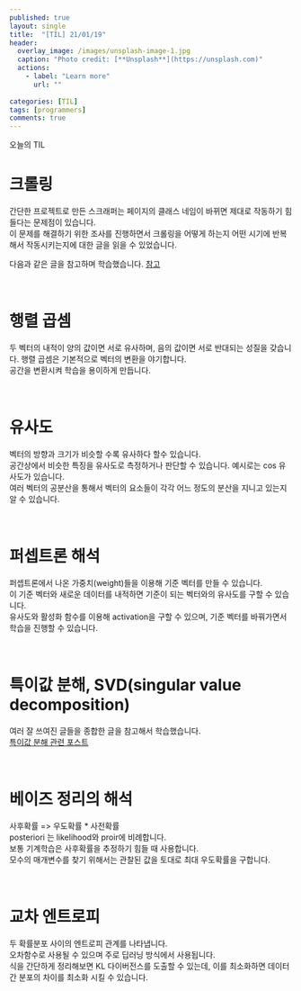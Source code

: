 ```yaml
---
published: true
layout: single
title:  "[TIL] 21/01/19"
header:
  overlay_image: /images/unsplash-image-1.jpg
  caption: "Photo credit: [**Unsplash**](https://unsplash.com)"
  actions:
    - label: "Learn more"
      url: ""
      
categories: [TIL]
tags: [programmers]
comments: true
---
```


오늘의 TIL

# 크롤링
간단한 프로젝트로 만든 스크래퍼는 페이지의 클래스 네임이 바뀌면 제대로 작동하기 힘들다는 문제점이 있습니다.  
이 문제를 해결하기 위한 조사를 진행하면서 크롤링을 어떻게 하는지 어떤 시기에 반복해서 작동시키는지에 대한 글을 읽을 수 있었습니다.
  
다음과 같은 글을 참고하며 학습했습니다. 
[참고]([https://www.diva-portal.org/smash/get/diva2:1480471/FULLTEXT01.pdf](https://www.diva-portal.org/smash/get/diva2:1480471/FULLTEXT01.pdf))

&nbsp;

# 행렬 곱셈
두 벡터의 내적이 양의 값이면 서로 유사하며, 음의 값이면 서로 반대되는 성질을 갖습니다. 
행렬 곱셈은 기본적으로 벡터의 변환을 야기합니다.  
공간을 변환시켜 학습을 용이하게 만듭니다. 

&nbsp;

# 유사도
벡터의 방향과 크기가 비슷할 수록 유사하다 할수 있습니다.  
공간상에서 비슷한 특징을 유사도로 측정하거나 판단할 수 있습니다. 
예시로는 cos 유사도가 있습니다.  
여러 벡터의 공분산을 통해서 벡터의 요소들이 각각 어느 정도의 분산을 지니고 있는지 알 수 있습니다. 

&nbsp;

# 퍼셉트론 해석
퍼셉트론에서 나온 가중치(weight)들을 이용해 기준 벡터를 만들 수 있습니다.  
이 기준 벡터와 새로운 데이터를 내적하면 기준이 되는 벡터와의 유사도를 구할 수 있습니다.  
유사도와 활성화 함수를 이용해 activation을 구할 수 있으며, 기준 벡터를 바꿔가면서 학습을 진행할 수 있습니다.   

&nbsp;

# 특이값 분해, SVD(singular value decomposition)
여러 잘 쓰여진 글들을 종합한 글을 참고해서 학습했습니다.  
[특이값 분해 관련 포스트](https://bkshin.tistory.com/entry/%EB%A8%B8%EC%8B%A0%EB%9F%AC%EB%8B%9D-20-%ED%8A%B9%EC%9D%B4%EA%B0%92-%EB%B6%84%ED%95%B4Singular-Value-Decomposition)

&nbsp;

# 베이즈 정리의 해석
사후확률 => 우도확률 * 사전확률  
posteriori 는 likelihood와 proir에 비례합니다.  
보통 기계학습은 사후확률을 추정하기 힘들 때 사용합니다.  
모수의 매개변수를 찾기 위해서는 관찰된 값을 토대로 최대 우도확률을 구합니다.  

&nbsp;

# 교차 엔트로피 
두 확률분포 사이의 엔트로피 관계를 나타냅니다.  
오차함수로 사용될 수 있으며 주로 딥러닝 방식에서 사용됩니다.  
식을 간단하게 정리해보면 KL 다이버전스를 도출할 수 있는데, 이를 최소화하면 데이터간 분포의 차이를 최소화 시킬 수 있습니다. 

